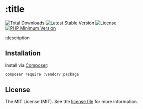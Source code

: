 # :title

<p>
<a href="https://packagist.org/packages/:vendor/:package"><img src="https://img.shields.io/packagist/dt/:vendor/:package" alt="Total Downloads"></a>
<a href="https://packagist.org/packages/:vendor/:package"><img src="https://img.shields.io/packagist/v/:vendor/:package" alt="Latest Stable Version"></a>
<a href="https://packagist.org/packages/:vendor/:package"><img src="https://img.shields.io/packagist/l/:vendor/:package" alt="License"></a>
<a href="https://php.net"><img src="https://img.shields.io/badge/PHP-8.4+-777BB4?logo=php" alt="PHP Minimum Version"></a>
</p>

:description

## Installation

Install via [Composer](https://getcomposer.org):

```bash
composer require :vendor/:package
```

## License

The MIT License (MIT). See the [license file](LICENSE) for more information.
